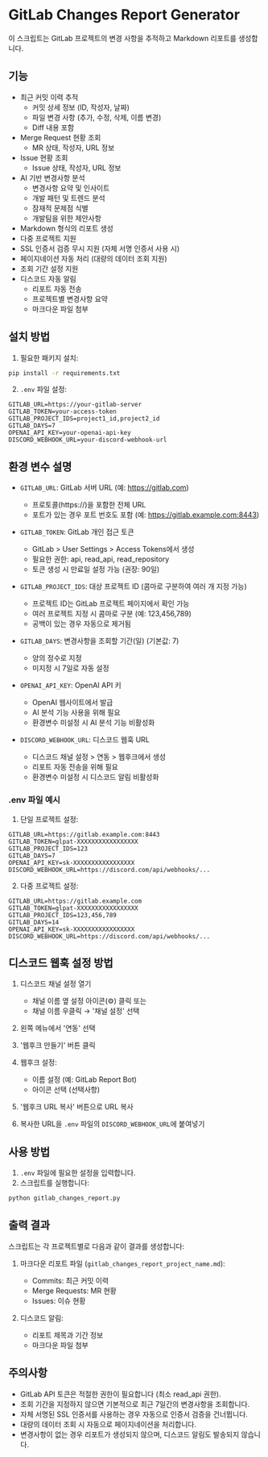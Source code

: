 # GitLab Changes Report Generator

이 스크립트는 GitLab 프로젝트의 변경 사항을 추적하고 Markdown 리포트를 생성합니다.

## 기능

- 최근 커밋 이력 추적
  - 커밋 상세 정보 (ID, 작성자, 날짜)
  - 파일 변경 사항 (추가, 수정, 삭제, 이름 변경)
  - Diff 내용 포함
- Merge Request 현황 조회
  - MR 상태, 작성자, URL 정보
- Issue 현황 조회
  - Issue 상태, 작성자, URL 정보
- AI 기반 변경사항 분석
  - 변경사항 요약 및 인사이트
  - 개발 패턴 및 트렌드 분석
  - 잠재적 문제점 식별
  - 개발팀을 위한 제안사항
- Markdown 형식의 리포트 생성
- 다중 프로젝트 지원
- SSL 인증서 검증 무시 지원 (자체 서명 인증서 사용 시)
- 페이지네이션 자동 처리 (대량의 데이터 조회 지원)
- 조회 기간 설정 지원
- 디스코드 자동 알림
  - 리포트 자동 전송
  - 프로젝트별 변경사항 요약
  - 마크다운 파일 첨부

## 설치 방법

1. 필요한 패키지 설치:
```bash
pip install -r requirements.txt
```

2. `.env` 파일 설정:
```
GITLAB_URL=https://your-gitlab-server
GITLAB_TOKEN=your-access-token
GITLAB_PROJECT_IDS=project1_id,project2_id
GITLAB_DAYS=7
OPENAI_API_KEY=your-openai-api-key
DISCORD_WEBHOOK_URL=your-discord-webhook-url
```

## 환경 변수 설명

- `GITLAB_URL`: GitLab 서버 URL (예: https://gitlab.com)
  - 프로토콜(https://)을 포함한 전체 URL
  - 포트가 있는 경우 포트 번호도 포함 (예: https://gitlab.example.com:8443)

- `GITLAB_TOKEN`: GitLab 개인 접근 토큰
  - GitLab > User Settings > Access Tokens에서 생성
  - 필요한 권한: api, read_api, read_repository
  - 토큰 생성 시 만료일 설정 가능 (권장: 90일)

- `GITLAB_PROJECT_IDS`: 대상 프로젝트 ID (콤마로 구분하여 여러 개 지정 가능)
  - 프로젝트 ID는 GitLab 프로젝트 페이지에서 확인 가능
  - 여러 프로젝트 지정 시 콤마로 구분 (예: 123,456,789)
  - 공백이 있는 경우 자동으로 제거됨

- `GITLAB_DAYS`: 변경사항을 조회할 기간(일) (기본값: 7)
  - 양의 정수로 지정
  - 미지정 시 7일로 자동 설정

- `OPENAI_API_KEY`: OpenAI API 키
  - OpenAI 웹사이트에서 발급
  - AI 분석 기능 사용을 위해 필요
  - 환경변수 미설정 시 AI 분석 기능 비활성화

- `DISCORD_WEBHOOK_URL`: 디스코드 웹훅 URL
  - 디스코드 채널 설정 > 연동 > 웹후크에서 생성
  - 리포트 자동 전송을 위해 필요
  - 환경변수 미설정 시 디스코드 알림 비활성화

### .env 파일 예시

1. 단일 프로젝트 설정:
```
GITLAB_URL=https://gitlab.example.com:8443
GITLAB_TOKEN=glpat-XXXXXXXXXXXXXXXXX
GITLAB_PROJECT_IDS=123
GITLAB_DAYS=7
OPENAI_API_KEY=sk-XXXXXXXXXXXXXXXXX
DISCORD_WEBHOOK_URL=https://discord.com/api/webhooks/...
```

2. 다중 프로젝트 설정:
```
GITLAB_URL=https://gitlab.example.com
GITLAB_TOKEN=glpat-XXXXXXXXXXXXXXXXX
GITLAB_PROJECT_IDS=123,456,789
GITLAB_DAYS=14
OPENAI_API_KEY=sk-XXXXXXXXXXXXXXXXX
DISCORD_WEBHOOK_URL=https://discord.com/api/webhooks/...
```

## 디스코드 웹훅 설정 방법

1. 디스코드 채널 설정 열기
   - 채널 이름 옆 설정 아이콘(⚙️) 클릭 또는
   - 채널 이름 우클릭 → '채널 설정' 선택

2. 왼쪽 메뉴에서 '연동' 선택

3. '웹후크 만들기' 버튼 클릭

4. 웹후크 설정:
   - 이름 설정 (예: GitLab Report Bot)
   - 아이콘 선택 (선택사항)

5. '웹후크 URL 복사' 버튼으로 URL 복사

6. 복사한 URL을 `.env` 파일의 `DISCORD_WEBHOOK_URL`에 붙여넣기

## 사용 방법

1. `.env` 파일에 필요한 설정을 입력합니다.
2. 스크립트를 실행합니다:
```bash
python gitlab_changes_report.py
```

## 출력 결과

스크립트는 각 프로젝트별로 다음과 같이 결과를 생성합니다:

1. 마크다운 리포트 파일 (`gitlab_changes_report_project_name.md`):
   - Commits: 최근 커밋 이력
   - Merge Requests: MR 현황
   - Issues: 이슈 현황

2. 디스코드 알림:
   - 리포트 제목과 기간 정보
   - 마크다운 파일 첨부

## 주의사항

- GitLab API 토큰은 적절한 권한이 필요합니다 (최소 read_api 권한).
- 조회 기간을 지정하지 않으면 기본적으로 최근 7일간의 변경사항을 조회합니다.
- 자체 서명된 SSL 인증서를 사용하는 경우 자동으로 인증서 검증을 건너뜁니다.
- 대량의 데이터 조회 시 자동으로 페이지네이션을 처리합니다.
- 변경사항이 없는 경우 리포트가 생성되지 않으며, 디스코드 알림도 발송되지 않습니다. 